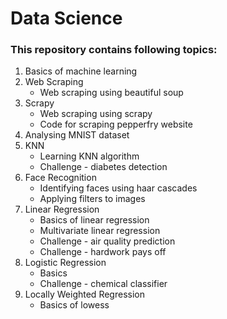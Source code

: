 # Data Science

### This repository contains following topics:
1. Basics of machine learning
2. Web Scraping
    * Web scraping using beautiful soup
3. Scrapy
    * Web scraping using scrapy
    * Code for scraping pepperfry website
4. Analysing MNIST dataset
5. KNN
    * Learning KNN algorithm
    * Challenge - diabetes detection
6. Face Recognition
    * Identifying faces using haar cascades
    * Applying filters to images
7. Linear Regression
    * Basics of linear regression
    * Multivariate linear regression
    * Challenge - air quality prediction
    * Challenge - hardwork pays off
8. Logistic Regression
    * Basics
    * Challenge - chemical classifier
9. Locally Weighted Regression
    * Basics of lowess